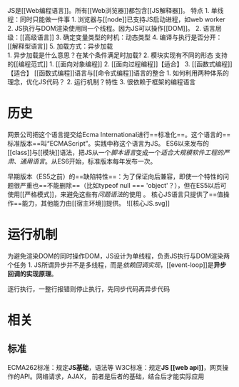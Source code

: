 JS是[[Web编程语言]]。所有[[Web浏览器]]都包含[[JS解释器]]。
特点
	1. 单线程：同时只能做一件事
		1. 浏览器与[[node]]已支持JS启动进程，如web worker
		2. JS执行与DOM渲染使用同一个线程。因为JS可以操作[[DOM]]。
	2. 语言层级：[[高级语言]] 
	3. 确定变量类型的时机：动态类型
	4. 编译与执行是否分开：[[解释型语言]] 
	5. 加载方式：异步加载	
		1. 异步加载是什么意思？在某个条件满足时加载?
		2. 模块实现有不同的形态
支持的[[编程范式]] 
	1. [[面向对象编程]] 
	2. [[面向过程编程]]【适合】
	3. [[函数式编程]]【适合】
[[函数式编程]]语言与[[命令式编程]]语言的整合
	1. 如何利用两种体系的理念，优化JS代码？
	2. 运行机制？特性
	3. 很依赖于框架的编程语言
# 历史
网景公司把这个语言提交给Ecma International进行==标准化==。这个语言的==标准版本==叫“ECMAScript”。实践中称这个语言为JS。
ES6以来发布的[[class]]与[[模块]]语法，把JS从一个*脚本语言*变成一个*适合大规模软件工程的严肃、通用语言*。从ES6开始，标准版本每年发布一次。

早期版本（ES5之前）的==缺陷特性==：为了保证向后兼容，即使一个特性的问题很严重也==不能删除==（比如typeof null === 'object'？），但在ES5以后可使用[[严格模式]]，来避免这些有*问题语法*的使用 。 
核心JS语言只提供了==值操作==能力，其他能力由[[宿主环境]]提供。
![[核心JS.svg]] 
# 运行机制
为避免渲染DOM的同时操作DOM，JS设计为单线程，负责JS执行与DOM渲染两个任务
	1. JS所谓异步并不是多线程，而是*依赖回调实现*，[[event-loop]]是**异步回调的实现原理**。

逐行执行，一整行报错则停止执行，先同步代码再异步代码

# 相关
## 标准
ECMA262标准：规定**JS基础**，语法等
W3C标准：规定**JS [[web api]]**，网页操作的API。网络请求，AJAX，
前者是后者的基础，结合后才能实际应用